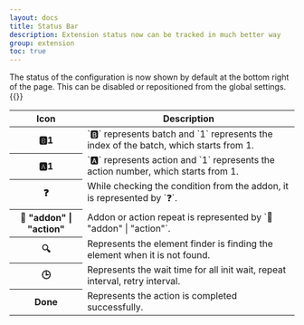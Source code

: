 ```yaml
---
layout: docs
title: Status Bar
description: Extension status now can be tracked in much better way
group: extension
toc: true
---
```


The status of the configuration is now shown by default at the bottom right of the page. This can be disabled or repositioned from the global settings.
{{<img status-bar.png>}}

<table class="table">
  <thead>
    <tr>
      <th scope="col">Icon</th>
      <th scope="col">Description</th>
    </tr>
  </thead>
  <tbody>
    <tr>
      <th scope="row">🅱️1</th>
      <td>`🅱️` represents batch and `1` represents the index of the batch, which starts from 1.</td>
    </tr>
    <tr>
      <th scope="row">🅰️1</th>
      <td>`🅰️` represents action and `1` represents the action number, which starts from 1.</td>
    </tr>
    <tr>
      <th scope="row">❓</th>
      <td>While checking the condition from the addon, it is represented by `❓`.</td>
    </tr>
    <tr>
      <th scope="row">🔁 "addon" | "action"</th>
      <td>Addon or action repeat is represented by `🔁 "addon" | "action"`.</td>
    </tr>
    <tr>
      <th scope="row">🔍</th>
      <td>Represents the element finder is finding the element when it is not found.</td>
    </tr>
    <tr>
      <th scope="row">🕒</th>
      <td>Represents the wait time for all init wait, repeat interval, retry interval.</td>
    </tr>
    <tr>
      <th scope="row">Done</th>
      <td>Represents the action is completed successfully.</td>
    </tr>
  </tbody>
</table>
